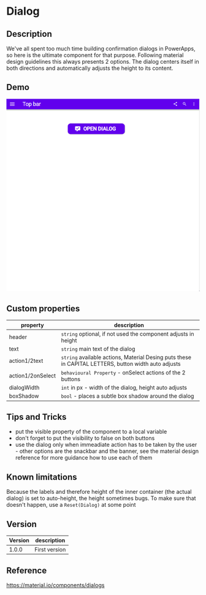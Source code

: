 # Dialog

## Description

We've all spent too much time building confirmation dialogs in PowerApps, so here is the ultimate component for that purpose.
Following material design guidelines this always presents 2 options.
The dialog centers itself in both directions and automatically adjusts the height to its content.

## Demo
![Dialog](../assets/cmp_MD_dialog.gif)

## Custom properties

| property | description |
| --- | --- |
| header | `string` optional, if not used the component adjusts in height |
| text | `string` main text of the dialog |
| action1/2text | `string` available actions, Material Desing puts these in CAPITAL LETTERS, button width auto adjusts |
| action1/2onSelect | `behavioural Property` - onSelect actions of the 2 buttons |
| dialogWidth | `int` in px - width of the dialog, height auto adjusts |
| boxShadow | `bool` - places a subtle box shadow around the dialog |

## Tips and Tricks

* put the visible property of the component to a local variable
* don't forget to put the visibility to false on both buttons
* use the dialog only when immeadiate action has to be taken by the user - other options are the snackbar and the banner, see the material design reference for more guidance how to use each of them

## Known limitations

Because the labels and therefore height of the inner container (the actual dialog) is set to auto-height, the height sometimes bugs. To make sure that doesn't happen, use a `Reset(Dialog)` at some point

## Version

| Version | description |
| --- | --- |
| 1.0.0 | First version |

## Reference

https://material.io/components/dialogs
